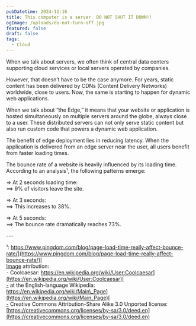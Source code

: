 ```yaml
---
pubDatetime: 2024-11-16
title: This computer is a server. DO NOT SHUT IT DOWN!!
ogImage: /uploads/do-not-turn-off.jpg
featured: false
draft: false
tags:
  - Cloud
---
```

When we talk about servers, we often think of central data centers supporting cloud services or local servers operated by companies.

However, that doesn’t have to be the case anymore. For years, static content has been delivered by CDNs (Content Delivery Networks) worldwide, close to users. Now, the same is starting to happen for dynamic web applications.

When we talk about “the Edge,” it means that your website or application is hosted simultaneously on multiple servers around the globe, always close to a user. These distributed servers can not only serve static content but also run custom code that powers a dynamic web application.

The benefit of edge deployment lies in reducing latency. When the application is delivered from an edge server near the user, all users benefit from faster loading times.

The bounce rate of a website is heavily influenced by its loading time. According to an analysis¹, the following patterns emerge:

\=> At 2 seconds loading time:  
\==> 9% of visitors leave the site.

\=> At 3 seconds:  
\==> This increases to 38%.

\=> At 5 seconds:  
\==> The bounce rate dramatically reaches 73%.

\---

¹: [https://www.pingdom.com/blog/page-load-time-really-affect-bounce-rate/](https://www.pingdom.com/blog/page-load-time-really-affect-bounce-rate/)[  
Image](https://lnkd.in/gmdabDpn\)%EF%BF%BCImage) attribution:  
\- Coolcaesar: [https://en.wikipedia.org/wiki/User:Coolcaesar](https://en.wikipedia.org/wiki/User:Coolcaesar)[  
\-](https://lnkd.in/gHFkMzyU\)%EF%BF%BC-) at the English-language Wikipedia: [https://en.wikipedia.org/wiki/Main\_Page](https://en.wikipedia.org/wiki/Main_Page)[  
\-](https://lnkd.in/gWsqhkbM\)%EF%BF%BC-) Creative Commons Attribution-Share Alike 3.0 Unported license: [https://creativecommons.org/licenses/by-sa/3.0/deed.en](https://creativecommons.org/licenses/by-sa/3.0/deed.en)